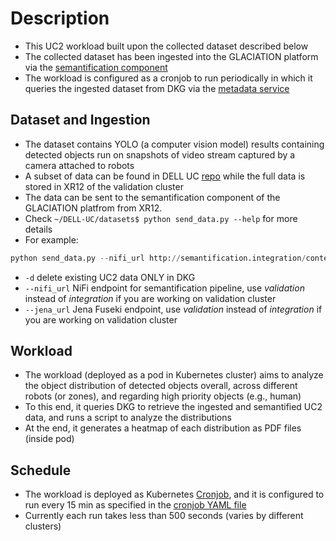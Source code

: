 # Description
* This UC2 workload built upon the collected dataset described below
* The collected dataset has been ingested into the GLACIATION platform via the [semantification component](https://github.com/glaciation-heu/glaciation-semantification-service)
* The workload is configured as a cronjob to run periodically in which it queries the ingested dataset from DKG via the [metadata service](https://github.com/glaciation-heu/glaciation-metadata-service)

## Dataset and Ingestion 
* The dataset contains YOLO (a computer vision model) results containing detected objects run on snapshots of video stream captured by a camera attached to robots
* A subset of data can be found in DELL UC [repo](https://github.com/glaciation-heu/DELL-UC/tree/main/datasets) while the full data is stored in XR12 of the validation cluster
* The data can be sent to the semantification component of the GLACIATION platfrom from XR12.
* Check ```~/DELL-UC/datasets$ python send_data.py --help``` for more details
* For example:
```python
python send_data.py --nifi_url http://semantification.integration/contentListener --jena_url http://jena-fuseki.integration/slice -d
```
* ```-d``` delete existing UC2 data ONLY in DKG
* ```--nifi_url``` NiFi endpoint for semantification pipeline, use *validation* instead of *integration* if you are working on validation cluster
* ```--jena_url``` Jena Fuseki endpoint, use *validation* instead of *integration* if you are working on validation cluster

## Workload
* The workload (deployed as a pod in Kubernetes cluster) aims to analyze the object distribution of detected objects overall, across different robots (or zones), and regarding high priority objects (e.g., human)
* To this end, it queries DKG to retrieve the ingested and semantified UC2 data, and runs a script to analyze the distributions
* At the end, it generates a heatmap of each distribution as PDF files (inside pod)

## Schedule
* The workload is deployed as Kubernetes [Cronjob](https://kubernetes.io/docs/concepts/workloads/controllers/cron-jobs/), and it is configured to run every 15 min as specified in the [cronjob YAML file](https://github.com/glaciation-heu/glaciation-uc2-workload-service/blob/main/server/charts/server/templates/cronjob.yaml)
* Currently each run takes less than 500 seconds (varies by different clusters)
